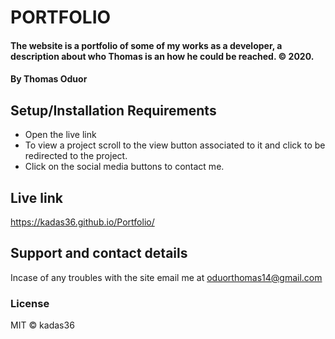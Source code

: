 # PORTFOLIO
#### The website is a portfolio of some of my works as a developer, a description about who Thomas is an how he could be reached. © 2020.
#### By **Thomas Oduor**
## Setup/Installation Requirements
* Open the live link
* To view a project scroll to the view button associated to it and click to be redirected to the project.
* Click on the social media buttons to contact me.
## Live link 
https://kadas36.github.io/Portfolio/
## Support and contact details
Incase of any troubles with the site email me at oduorthomas14@gmail.com
### License
MIT © kadas36
